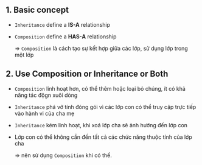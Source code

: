 ## 1. Basic concept

- `Inheritance` define a **IS-A** relationship
- `Composition` define a **HAS-A** relationship

  => `Composition` là cách tạo sự kết hợp giữa các lớp, sử dụng lớp trong một lớp

## 2. Use Composition or Inheritance or Both

- `Composition` linh hoạt hơn, có thể thêm hoặc loại bỏ chúng, ít có khả năng tác độgn xuôi dòng
- `Inheritance` phá vỡ tính đóng gói vì các lớp con có thể truy cập trực tiếp vào hành vi của cha mẹ
- `Inheritance` kém linh hoạt, khi xoá lớp cha sẽ ảnh hưởng đến lớp con
- Lớp con có thể không cần đến tất cả các chức năng thuộc tính của lớp cha

  => nên sử dụng `Composition` khi có thể.
